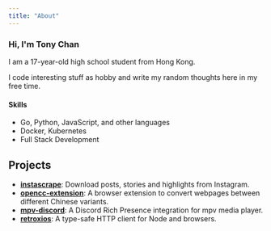 ```yaml
---
title: "About"
---
```


### Hi, I'm Tony Chan

I am a 17-year-old high school student from Hong Kong.

I code interesting stuff as hobby and write my random thoughts here in my free time.

#### Skills

* Go, Python, JavaScript, and other languages
* Docker, Kubernetes
* Full Stack Development

## Projects

* [**instascrape**](https://github.com/tnychn/instascrape): Download posts, stories and highlights from Instagram.
* [**opencc-extension**](https://github.com/tnychn/opencc-extension): A browser extension to convert webpages between different Chinese variants.
* [**mpv-discord**](https://github.com/tnychn/mpv-discord): A Discord Rich Presence integration for mpv media player.
* [**retroxios**](https://github.com/tnychn/retroxios): A type-safe HTTP client for Node and browsers.
